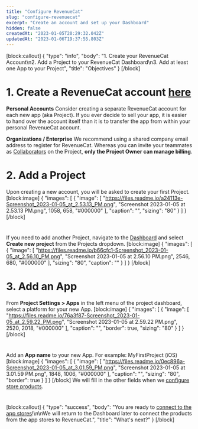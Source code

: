 ```yaml
---
title: "Configure RevenueCat"
slug: "configure-revenuecat"
excerpt: "Create an account and set up your Dashboard"
hidden: false
createdAt: "2023-01-05T20:29:32.042Z"
updatedAt: "2023-01-06T19:37:55.803Z"
---
```

[block:callout]
{
  "type": "info",
  "body": "1. Create your RevenueCat Account\n2. Add a Project to your RevenueCat Dashboard\n3. Add at least one App to your Project",
  "title": "Objectives"
}
[/block]
# 1. Create a RevenueCat account [here](https://app.revenuecat.com/signup)

**Personal Accounts**
Consider creating a separate RevenueCat account for each new app (aka Project).
If you ever decide to sell your app, it is easier to hand over the account itself than it is to transfer the app from within your personal RevenueCat account.

**Organizations / Enterprise**
We recommend using a shared company email address to register for RevenueCat. 
Whereas you can invite your teammates as [Collaborators](doc:collaborators) on the Project, **only the Project Owner can manage billing**.

# 2. Add a Project
Upon creating a new account, you will be asked to create your first Project.
[block:image]
{
  "images": [
    {
      "image": [
        "https://files.readme.io/a24113e-Screenshot_2023-01-05_at_2.53.13_PM.png",
        "Screenshot 2023-01-05 at 2.53.13 PM.png",
        1058,
        658,
        "#000000"
      ],
      "caption": "",
      "sizing": "80"
    }
  ]
}
[/block]
# 

If you need to add another Project, navigate to the [Dashboard](https://app.revenuecat.com/overview) and select **Create new project** from the Projects dropdown.
[block:image]
{
  "images": [
    {
      "image": [
        "https://files.readme.io/b66cfc1-Screenshot_2023-01-05_at_2.56.10_PM.png",
        "Screenshot 2023-01-05 at 2.56.10 PM.png",
        2546,
        680,
        "#000000"
      ],
      "sizing": "80",
      "caption": ""
    }
  ]
}
[/block]
# 3. Add an App

From **Project Settings > Apps** in the left menu of the project dashboard, select a platform for your new App.
[block:image]
{
  "images": [
    {
      "image": [
        "https://files.readme.io/76a3f87-Screenshot_2023-01-05_at_2.59.22_PM.png",
        "Screenshot 2023-01-05 at 2.59.22 PM.png",
        2520,
        2018,
        "#000000"
      ],
      "caption": "",
      "border": true,
      "sizing": "80"
    }
  ]
}
[/block]
# 

Add an **App name** to your new App. For example: MyFirstProject (iOS)
[block:image]
{
  "images": [
    {
      "image": [
        "https://files.readme.io/0ec896a-Screenshot_2023-01-05_at_3.01.59_PM.png",
        "Screenshot 2023-01-05 at 3.01.59 PM.png",
        1848,
        1006,
        "#000000"
      ],
      "caption": "",
      "sizing": "80",
      "border": true
    }
  ]
}
[/block]
We will fill in the other fields when we [configure store products](doc:entitlements).

# 
[block:callout]
{
  "type": "success",
  "body": "You are ready to [connect to the app stores](doc:connect-to-stores)!\n\nWe will return to the Dashboard later to connect the products from the app stores to RevenueCat.",
  "title": "What's next?"
}
[/block]